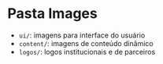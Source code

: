 # Pasta Images

- `ui/`: imagens para interface do usuário
- `content/`: imagens de conteúdo dinâmico
- `logos/`: logos institucionais e de parceiros
